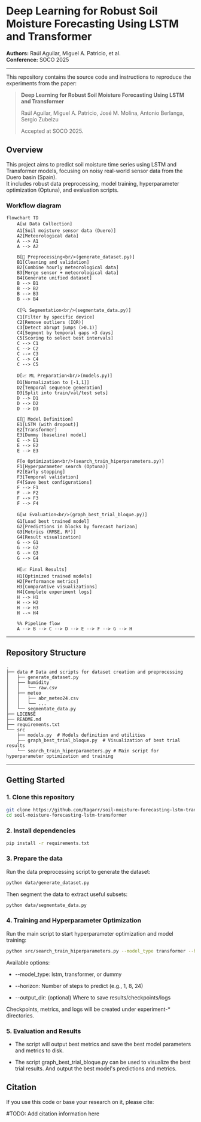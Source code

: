 # Deep Learning for Robust Soil Moisture Forecasting Using LSTM and Transformer

**Authors:** Raúl Aguilar, Miguel A. Patricio, et al.  
**Conference:** SOCO 2025

---

This repository contains the source code and instructions to reproduce the experiments from the paper:

> **Deep Learning for Robust Soil Moisture Forecasting Using LSTM and Transformer**  
>
> Raúl Aguilar, Miguel A. Patricio, José M. Molina, Antonio Berlanga, Sergio Zubelzu  
>
> Accepted at SOCO 2025.

## Overview

This project aims to predict soil moisture time series using LSTM and Transformer models, focusing on noisy real-world sensor data from the Duero basin (Spain).  
It includes robust data preprocessing, model training, hyperparameter optimization (Optuna), and evaluation scripts.

### Workflow diagram

```mermaid
flowchart TD
    A[📊 Data Collection]
    A1[Soil moisture sensor data (Duero)]
    A2[Meteorological data]
    A --> A1
    A --> A2

    B[🔄 Preprocessing<br/>(generate_dataset.py)]
    B1[Cleaning and validation]
    B2[Combine hourly meteorological data]
    B3[Merge sensor + meteorological data]
    B4[Generate unified dataset]
    B --> B1
    B --> B2
    B --> B3
    B --> B4

    C[🔍 Segmentation<br/>(segmentate_data.py)]
    C1[Filter by specific device]
    C2[Remove outliers (IQR)]
    C3[Detect abrupt jumps (>0.1)]
    C4[Segment by temporal gaps >3 days]
    C5[Scoring to select best intervals]
    C --> C1
    C --> C2
    C --> C3
    C --> C4
    C --> C5

    D[📈 ML Preparation<br/>(models.py)]
    D1[Normalization to [-1,1]]
    D2[Temporal sequence generation]
    D3[Split into train/val/test sets]
    D --> D1
    D --> D2
    D --> D3

    E[🤖 Model Definition]
    E1[LSTM (with dropout)]
    E2[Transformer]
    E3[Dummy (baseline) model]
    E --> E1
    E --> E2
    E --> E3

    F[⚙️ Optimization<br/>(search_train_hiperparameters.py)]
    F1[Hyperparameter search (Optuna)]
    F2[Early stopping]
    F3[Temporal validation]
    F4[Save best configurations]
    F --> F1
    F --> F2
    F --> F3
    F --> F4

    G[📊 Evaluation<br/>(graph_best_trial_bloque.py)]
    G1[Load best trained model]
    G2[Predictions in blocks by forecast horizon]
    G3[Metrics (RMSE, R²)]
    G4[Result visualization]
    G --> G1
    G --> G2
    G --> G3
    G --> G4

    H[📈 Final Results]
    H1[Optimized trained models]
    H2[Performance metrics]
    H3[Comparative visualizations]
    H4[Complete experiment logs]
    H --> H1
    H --> H2
    H --> H3
    H --> H4

    %% Pipeline flow
    A --> B --> C --> D --> E --> F --> G --> H

```
---

## Repository Structure

```
.
├── data # Data and scripts for dataset creation and preprocessing
│   ├── generate_dataset.py
│   ├── humidity
│   │   └── raw.csv
│   ├── meteo
│   │   ├── abr_meteo24.csv
│   │   └── ...
│   └── segmentate_data.py
├── LICENSE
├── README.md
├── requirements.txt
└── src 
    ├── models.py  # Models definition and utilities
    ├── graph_best_trial_bloque.py  # Visualization of best trial results
    └── search_train_hiperparameters.py # Main script for hyperparameter optimization and training
```


---

## Getting Started

### 1. Clone this repository

```bash
git clone https://github.com/Ragarr/soil-moisture-forecasting-lstm-transformer
cd soil-moisture-forecasting-lstm-transformer
```

### 2. Install dependencies

```bash
pip install -r requirements.txt
```

### 3. Prepare the data

Run the data preprocessing script to generate the dataset:
```bash
python data/generate_dataset.py
```
Then segment the data to extract useful subsets:
```bash
python data/segmentate_data.py
```

### 4. Training and Hyperparameter Optimization
Run the main script to start hyperparameter optimization and model training:
```bash
python src/search_train_hiperparameters.py --model_type transformer --horizon 8
```
Available options:

* --model_type: lstm, transformer, or dummy

* --horizon: Number of steps to predict (e.g., 1, 8, 24)

* --output_dir: (optional) Where to save results/checkpoints/logs

Checkpoints, metrics, and logs will be created under experiment-* directories.

### 5. Evaluation and Results
- The script will output best metrics and save the best model parameters and metrics to disk.

- The script graph_best_trial_bloque.py can be used to visualize the best trial results. And output the best model's predictions and metrics.

## Citation
If you use this code or base your research on it, please cite:

#TODO: Add citation information here